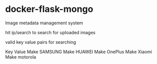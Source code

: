 # docker-flask-mongo
Image metadata management system

hit ip/search to search for uploaded images

valid key value pairs for searching

Key  Value
Make SAMSUNG
Make HUAWEI
Make OnePlus
Make Xiaomi
Make motorola

